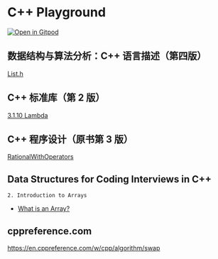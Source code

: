 # C++ Playground

[![Open in Gitpod](https://gitpod.io/button/open-in-gitpod.svg)](https://gitpod.io/#https://github.com/mrhuangyuhui/cpp-playground)

## 数据结构与算法分析：C++ 语言描述（第四版）

[List.h](https://github.com/mrhuangyuhui/dsaa-cpp4/blob/master/List.h)

## C++ 标准库（第 2 版）

[3.1.10 Lambda](https://gitee.com/mrhuangyuhui/notes/blob/2021-04-02/cpp/tutorials/C++%E6%A0%87%E5%87%86%E5%BA%932/03.%E8%AF%AD%E8%A8%80%E6%96%B0%E7%89%B9%E6%80%A7/3.1.10.Lambda.md)

## C++ 程序设计（原书第 3 版）

[RationalWithOperators](https://github.com/mrhuangyuhui/liang-cpp3e/tree/master/14/RationalWithOperators)

## Data Structures for Coding Interviews in C++

`2. Introduction to Arrays`

- [What is an Array?](https://www.educative.io/courses/data-structures-coding-interviews-cpp/JYlGlXpOP62)

## cppreference.com

<https://en.cppreference.com/w/cpp/algorithm/swap>
